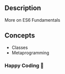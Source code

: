 ## Description
More on ES6 Fundamentals

## Concepts
- Classes
- Metaprogramming

### Happy Coding 🚀
